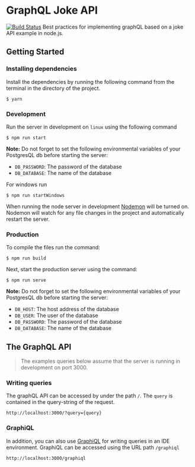# GraphQL Joke API

[![Build Status](https://travis-ci.org/HiThereCommunity/graphql-joke.svg?branch=master)](https://travis-ci.org/HiThereCommunity/graphql-joke)
Best practices for implementing graphQL based on a joke API example in node.js.

## Getting Started

### Installing dependencies
Install the dependencies by running the following command from the terminal in the directory of the project.

```
$ yarn
```

### Development

Run the server in development on `linux` using the following command

```
$ npm run start
```

**Note:** Do not forget to set the following environmental variables of your PostgresQL db before starting the server:

* `DB_PASSWORD`: The password of the database
* `DB_DATABASE`: The name of the database

For windows run

```
$ npm run startWindows
```

When running the node server in development [Nodemon](https://github.com/remy/nodemon) will be turned on.
Nodemon will watch for any file changes in the project and automatically restart the server.

### Production

To compile the files run the command:

```
$ npm run build
```

Next, start the production server using the command:

```
$ npm run serve
```

**Note:** Do not forget to set the following environmental variables of your PostgresQL db before starting the server:

* `DB_HOST`: The host address of the database
* `DB_USER`: The user of the database
* `DB_PASSWORD`: The password of the database
* `DB_DATABASE`: The name of the database

## The GraphQL API

> The examples queries below assume that the server is running in development on port 3000.

### Writing queries
The graphQL API can be accessed by under the path `/`. The `query` is contained in the query-string
of the request.

```
http://localhost:3000/?query={query}
```

### GraphiQL

In addition, you can also use [GraphiQL](https://github.com/graphql/graphiql) for
 writing queries in an IDE environment. GraphiQL can be accessed using the URL path `/graphiql`

 ```
http://localhost:3000/graphiql
 ```
